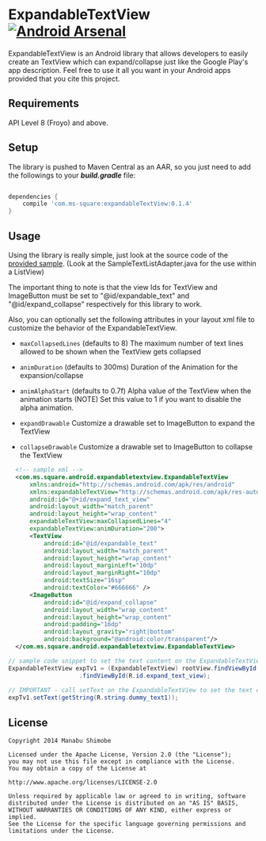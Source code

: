 ExpandableTextView [![Android Arsenal](https://img.shields.io/badge/Android%20Arsenal-ExpandableTextView-brightgreen.svg?style=flat)](https://android-arsenal.com/details/1/1203)
===================

ExpandableTextView is an Android library that allows developers to easily create an TextView
which can expand/collapse just like the Google Play's app description.
Feel free to use it all you want in your Android apps provided that you cite this project.


Requirements
-------------
API Level 8 (Froyo) and above.

Setup
------
The library is pushed to Maven Central as an AAR, 
so you just need to add the followings to your ***build.gradle*** file:

```groovy

dependencies {
    compile 'com.ms-square:expandableTextView:0.1.4'
}

```

Usage
------
Using the library is really simple, just look at the source code of the [provided sample][1].
(Look at the SampleTextListAdapter.java for the use within a ListView)

The important thing to note is that the view Ids for TextView and ImageButton must be set to
"@id/expandable_text" and "@id/expand_collapse" respectively for this library to work.

Also, you can optionally set the following attributes in your layout xml file to customize the behavior
of the ExpandableTextView.

 * `maxCollapsedLines` (defaults to 8)
 The maximum number of text lines allowed to be shown when the TextView gets collapsed

 * `animDuration` (defaults to 300ms)
 Duration of the Animation for the expansion/collapse

 * `animAlphaStart` (defaults to 0.7f)
 Alpha value of the TextView when the animation starts
 (NOTE)
 Set this value to 1 if you want to disable the alpha animation.

 * `expandDrawable`
 Customize a drawable set to ImageButton to expand the TextView

 * `collapseDrawable`
 Customize a drawable set to ImageButton to collapse the TextView

```xml
  <!-- sample xml -->
  <com.ms.square.android.expandabletextview.ExpandableTextView
      xmlns:android="http://schemas.android.com/apk/res/android"
      xmlns:expandableTextView="http://schemas.android.com/apk/res-auto"
      android:id="@+id/expand_text_view"
      android:layout_width="match_parent"
      android:layout_height="wrap_content"
      expandableTextView:maxCollapsedLines="4"
      expandableTextView:animDuration="200">
      <TextView
          android:id="@id/expandable_text"
          android:layout_width="match_parent"
          android:layout_height="wrap_content"
          android:layout_marginLeft="10dp"
          android:layout_marginRight="10dp"
          android:textSize="16sp"
          android:textColor="#666666" />
      <ImageButton
          android:id="@id/expand_collapse"
          android:layout_width="wrap_content"
          android:layout_height="wrap_content"
          android:padding="16dp"
          android:layout_gravity="right|bottom"
          android:background="@android:color/transparent"/>
  </com.ms.square.android.expandabletextview.ExpandableTextView>
```

```java
// sample code snippet to set the text content on the ExpandableTextView
ExpandableTextView expTv1 = (ExpandableTextView) rootView.findViewById(R.id.sample1)
                    .findViewById(R.id.expand_text_view);
                    
// IMPORTANT - call setText on the ExpandableTextView to set the text content to display
expTv1.setText(getString(R.string.dummy_text1));
```

License
----------

    Copyright 2014 Manabu Shimobe

    Licensed under the Apache License, Version 2.0 (the "License");
    you may not use this file except in compliance with the License.
    You may obtain a copy of the License at

    http://www.apache.org/licenses/LICENSE-2.0

    Unless required by applicable law or agreed to in writing, software
    distributed under the License is distributed on an "AS IS" BASIS,
    WITHOUT WARRANTIES OR CONDITIONS OF ANY KIND, either express or implied.
    See the License for the specific language governing permissions and
    limitations under the License.

[1]: https://github.com/Manabu-GT/ExpandableTextView/tree/master/sample
